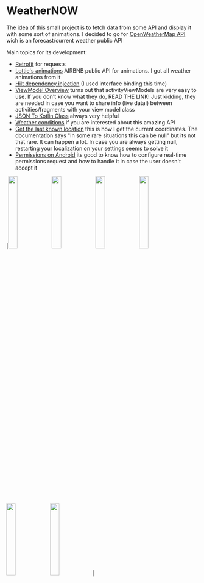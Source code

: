 # WeatherNOW

The idea of this small project is to fetch data from some API and display it with some sort of animations. I decided to go for [OpenWeatherMap API](https://openweathermap.org/)
wich is an forecast/current weather public API

Main topics for its development:
* [Retrofit](https://square.github.io/retrofit/) for requests
* [Lottie's animations](https://lottiefiles.com/) AIRBNB public API for animations. I got all weather animations from it
* [Hilt dependency injection](https://developer.android.com/training/dependency-injection/hilt-android?hl=en-us) (I used interface binding this time)
* [ViewModel Overview](https://developer.android.com/topic/libraries/architecture/viewmodel) turns out that activityViewModels are very easy to use. If you don't know what they do, READ THE LINK! Just kidding, they are needed in case you want to share info (live data!) between activities/fragments with your view model class
* [JSON To Kotlin Class](https://plugins.jetbrains.com/plugin/9960-json-to-kotlin-class-jsontokotlinclass-) always very helpful
* [Weather conditions](https://openweathermap.org/weather-conditions) if you are interested about this amazing API
* [Get the last known location](https://developer.android.com/training/location/retrieve-current) this is how I get the current coordinates. The documentation says "In some rare situations this can be null" but its not that rare. It can happen a lot. In case you are always getting null, restarting your localization on your settings seems to solve it
* [Permissions on Android](https://developer.android.com/guide/topics/permissions/overview) its good to know how to configure real-time permissions request and how to handle it in case the user doesn't accept it

|<img src="https://user-images.githubusercontent.com/66192808/125524857-b7d81494-bfa7-4dd4-9472-61e4895752c7.gif" width="22%" height="22%"/>
<img src="https://user-images.githubusercontent.com/66192808/125524854-2c3085e0-70b7-4297-8c13-4bf7d57237ae.gif" width="22%" height="22%"/>
<img src="https://user-images.githubusercontent.com/66192808/125524855-310221f7-f41a-4271-9210-a87783d2ad78.gif" width="22%" height="22%"/>
<img src="https://user-images.githubusercontent.com/66192808/125524860-c2450502-f317-4017-89ba-4af32fbfaaa0.gif" width="22%" height="22%"/>
<img src="https://user-images.githubusercontent.com/66192808/125524848-e9b5ee81-785f-44f7-b5ac-3735551763f9.gif" width="22%" height="22%"/>
<img src="https://user-images.githubusercontent.com/66192808/125524862-90cf033f-ce5a-4d27-a9cb-60293c052477.gif" width="22%" height="22%"/>|
